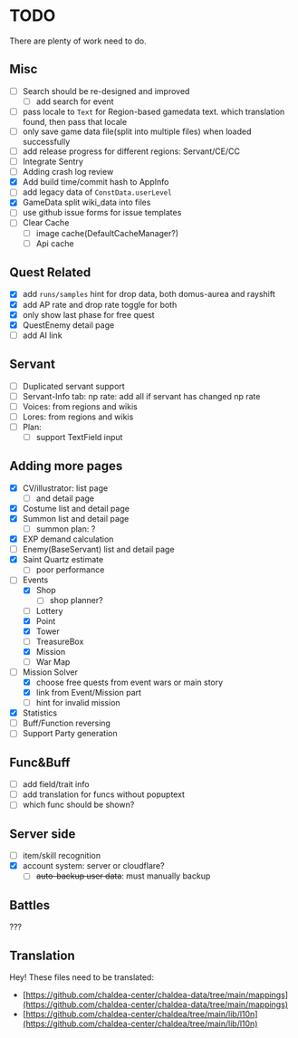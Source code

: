 # TODO

There are plenty of work need to do.

## Misc

- [ ] Search should be re-designed and improved
  - [ ] add search for event 
- [ ] pass locale to `Text` for Region-based gamedata text.
      which translation found, then pass that locale
- [ ] only save game data file(split into multiple files) when loaded successfully
- [ ] add release progress for different regions: Servant/CE/CC
- [ ] Integrate Sentry
- [ ] Adding crash log review
- [x] Add build time/commit hash to AppInfo
- [ ] add legacy data of `ConstData.userLevel`
- [x] GameData split wiki_data into files
- [ ] use github issue forms for issue templates
- [ ] Clear Cache
  - [ ] image cache(DefaultCacheManager?)
  - [ ] Api cache

## Quest Related

- [x] add `runs/samples` hint for drop data, both domus-aurea and rayshift
- [x] add AP rate and drop rate toggle for both
- [x] only show last phase for free quest
- [x] QuestEnemy detail page
- [ ] add AI link

## Servant

- [ ] Duplicated servant support
- [ ] Servant-Info tab: np rate: add all if servant has changed np rate
- [ ] Voices: from regions and wikis
- [ ] Lores: from regions and wikis
- [ ] Plan:
  - [ ] support TextField input

## Adding more pages

- [x] CV/illustrator: list page 
  - [ ] and detail page
- [x] Costume list and detail page
- [x] Summon list and detail page
  - [ ] summon plan: ?
- [x] EXP demand calculation
- [ ] Enemy(BaseServant) list and detail page
- [x] Saint Quartz estimate
  - [ ] poor performance
- [ ] Events
  - [x] Shop
    - [ ] shop planner?
  - [ ] Lottery
  - [x] Point
  - [x] Tower
  - [ ] TreasureBox
  - [x] Mission
  - [ ] War Map
- [ ] Mission Solver
  - [x] choose free quests from event wars or main story
  - [x] link from Event/Mission part
  - [ ] hint for invalid mission
- [x] Statistics
- [ ] Buff/Function reversing
- [ ] Support Party generation

## Func&Buff

- [ ] add field/trait info
- [ ] add translation for funcs without popuptext
- [ ] which func should be shown?

## Server side

- [ ] item/skill recognition
- [x] account system: server or cloudflare?
  - [ ] ~~auto-backup user data~~: must manually backup

## Battles

???

## Translation

Hey! These files need to be translated:

- [https://github.com/chaldea-center/chaldea-data/tree/main/mappings](https://github.com/chaldea-center/chaldea-data/tree/main/mappings)
- [https://github.com/chaldea-center/chaldea/tree/main/lib/l10n](https://github.com/chaldea-center/chaldea/tree/main/lib/l10n)

